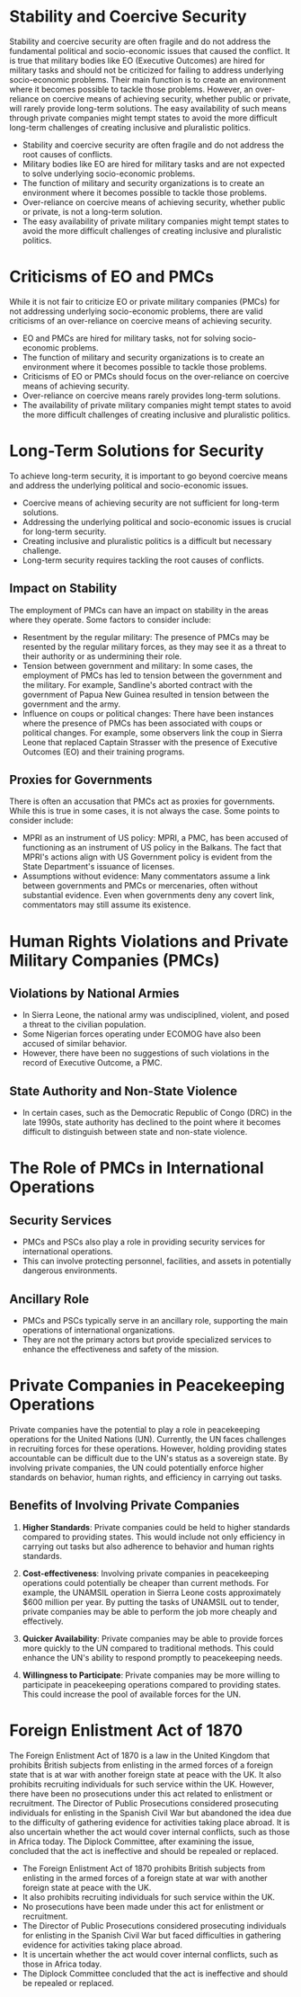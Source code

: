 # Stability and Coercive Security

Stability and coercive security are often fragile and do not address the fundamental political and socio-economic issues that caused the conflict. It is true that military bodies like EO (Executive Outcomes) are hired for military tasks and should not be criticized for failing to address underlying socio-economic problems. Their main function is to create an environment where it becomes possible to tackle those problems. However, an over-reliance on coercive means of achieving security, whether public or private, will rarely provide long-term solutions. The easy availability of such means through private companies might tempt states to avoid the more difficult long-term challenges of creating inclusive and pluralistic politics.

- Stability and coercive security are often fragile and do not address the root causes of conflicts.
- Military bodies like EO are hired for military tasks and are not expected to solve underlying socio-economic problems.
- The function of military and security organizations is to create an environment where it becomes possible to tackle those problems.
- Over-reliance on coercive means of achieving security, whether public or private, is not a long-term solution.
- The easy availability of private military companies might tempt states to avoid the more difficult challenges of creating inclusive and pluralistic politics.

# Criticisms of EO and PMCs

While it is not fair to criticize EO or private military companies (PMCs) for not addressing underlying socio-economic problems, there are valid criticisms of an over-reliance on coercive means of achieving security.

- EO and PMCs are hired for military tasks, not for solving socio-economic problems.
- The function of military and security organizations is to create an environment where it becomes possible to tackle those problems.
- Criticisms of EO or PMCs should focus on the over-reliance on coercive means of achieving security.
- Over-reliance on coercive means rarely provides long-term solutions.
- The availability of private military companies might tempt states to avoid the more difficult challenges of creating inclusive and pluralistic politics.

# Long-Term Solutions for Security

To achieve long-term security, it is important to go beyond coercive means and address the underlying political and socio-economic issues.

- Coercive means of achieving security are not sufficient for long-term solutions.
- Addressing the underlying political and socio-economic issues is crucial for long-term security.
- Creating inclusive and pluralistic politics is a difficult but necessary challenge.
- Long-term security requires tackling the root causes of conflicts.

## Impact on Stability
The employment of PMCs can have an impact on stability in the areas where they operate. Some factors to consider include:

- Resentment by the regular military: The presence of PMCs may be resented by the regular military forces, as they may see it as a threat to their authority or as undermining their role.
- Tension between government and military: In some cases, the employment of PMCs has led to tension between the government and the military. For example, Sandline's aborted contract with the government of Papua New Guinea resulted in tension between the government and the army.
- Influence on coups or political changes: There have been instances where the presence of PMCs has been associated with coups or political changes. For example, some observers link the coup in Sierra Leone that replaced Captain Strasser with the presence of Executive Outcomes (EO) and their training programs.

## Proxies for Governments
There is often an accusation that PMCs act as proxies for governments. While this is true in some cases, it is not always the case. Some points to consider include:

- MPRI as an instrument of US policy: MPRI, a PMC, has been accused of functioning as an instrument of US policy in the Balkans. The fact that MPRI's actions align with US Government policy is evident from the State Department's issuance of licenses.
- Assumptions without evidence: Many commentators assume a link between governments and PMCs or mercenaries, often without substantial evidence. Even when governments deny any covert link, commentators may still assume its existence.

# Human Rights Violations and Private Military Companies (PMCs)

## Violations by National Armies
- In Sierra Leone, the national army was undisciplined, violent, and posed a threat to the civilian population.
- Some Nigerian forces operating under ECOMOG have also been accused of similar behavior.
- However, there have been no suggestions of such violations in the record of Executive Outcome, a PMC.

## State Authority and Non-State Violence
- In certain cases, such as the Democratic Republic of Congo (DRC) in the late 1990s, state authority has declined to the point where it becomes difficult to distinguish between state and non-state violence.

# The Role of PMCs in International Operations

## Security Services
- PMCs and PSCs also play a role in providing security services for international operations.
- This can involve protecting personnel, facilities, and assets in potentially dangerous environments.

## Ancillary Role
- PMCs and PSCs typically serve in an ancillary role, supporting the main operations of international organizations.
- They are not the primary actors but provide specialized services to enhance the effectiveness and safety of the mission.

# Private Companies in Peacekeeping Operations

Private companies have the potential to play a role in peacekeeping operations for the United Nations (UN). Currently, the UN faces challenges in recruiting forces for these operations. However, holding providing states accountable can be difficult due to the UN's status as a sovereign state. By involving private companies, the UN could potentially enforce higher standards on behavior, human rights, and efficiency in carrying out tasks.

## Benefits of Involving Private Companies

1. **Higher Standards**: Private companies could be held to higher standards compared to providing states. This would include not only efficiency in carrying out tasks but also adherence to behavior and human rights standards.

2. **Cost-effectiveness**: Involving private companies in peacekeeping operations could potentially be cheaper than current methods. For example, the UNAMSIL operation in Sierra Leone costs approximately $600 million per year. By putting the tasks of UNAMSIL out to tender, private companies may be able to perform the job more cheaply and effectively.

3. **Quicker Availability**: Private companies may be able to provide forces more quickly to the UN compared to traditional methods. This could enhance the UN's ability to respond promptly to peacekeeping needs.

4. **Willingness to Participate**: Private companies may be more willing to participate in peacekeeping operations compared to providing states. This could increase the pool of available forces for the UN.

# Foreign Enlistment Act of 1870

The Foreign Enlistment Act of 1870 is a law in the United Kingdom that prohibits British subjects from enlisting in the armed forces of a foreign state that is at war with another foreign state at peace with the UK. It also prohibits recruiting individuals for such service within the UK. However, there have been no prosecutions under this act related to enlistment or recruitment. The Director of Public Prosecutions considered prosecuting individuals for enlisting in the Spanish Civil War but abandoned the idea due to the difficulty of gathering evidence for activities taking place abroad. It is also uncertain whether the act would cover internal conflicts, such as those in Africa today. The Diplock Committee, after examining the issue, concluded that the act is ineffective and should be repealed or replaced.

- The Foreign Enlistment Act of 1870 prohibits British subjects from enlisting in the armed forces of a foreign state at war with another foreign state at peace with the UK.
- It also prohibits recruiting individuals for such service within the UK.
- No prosecutions have been made under this act for enlistment or recruitment.
- The Director of Public Prosecutions considered prosecuting individuals for enlisting in the Spanish Civil War but faced difficulties in gathering evidence for activities taking place abroad.
- It is uncertain whether the act would cover internal conflicts, such as those in Africa today.
- The Diplock Committee concluded that the act is ineffective and should be repealed or replaced.
